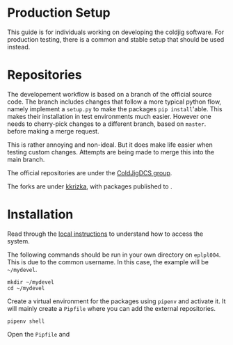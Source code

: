 # Production Setup

This guide is for individuals working on developing the coldjig software. For
production testing, there is a common and stable setup that should be used
instead.

# Repositories

The developement workflow is based on a branch of the official source code. The 
branch includes changes that follow a more typical python flow, namely implement
a `setup.py` to make the packages `pip install`'able. This makes their
installation in test environments much easier. However one needs to cherry-pick
changes to a different branch, based on `master`. before making a merge request.

This is rather annoying and non-ideal. But it does make life easier when testing
custom changes. Attempts are being made to merge this into the main branch. 

The official repositories are under the
[ColdJigDCS group](https://gitlab.cern.ch/ColdJigDCS).

The forks are under [kkrizka](https://gitlab.cern.ch/kkrizka), with packages
published to []().

# Installation

Read through the [local instructions](local.md) to understand how to access the
system.

The following commands should be run in your own directory on `eplpl004`. This
is due to the common username. In this case, the example will be `~/mydevel`.

```shell
mkdir ~/mydevel
cd ~/mydevel
```

Create a virtual environment for the packages using `pipenv` and activate it. It
will mainly create a `Pipfile` where you can add the external repositories.

```shell
pipenv shell
```

Open the `Pipfile` and 

